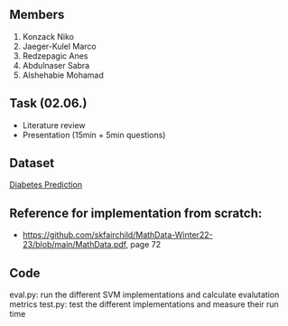 ## Members
1. Konzack Niko 
2. Jaeger-Kulel Marco
3. Redzepagic Anes 
4. Abdulnaser Sabra
5. Alshehabie	Mohamad

## Task (02.06.)
- Literature review
- Presentation (15min + 5min questions)

## Dataset
[Diabetes Prediction](https://www.kaggle.com/datasets/iammustafatz/diabetes-prediction-dataset)

## Reference for implementation from scratch:
- https://github.com/skfairchild/MathData-Winter22-23/blob/main/MathData.pdf, page 72


## Code

eval.py: run the different SVM implementations and calculate evalutation metrics
test.py: test the different implementations and measure their run time

